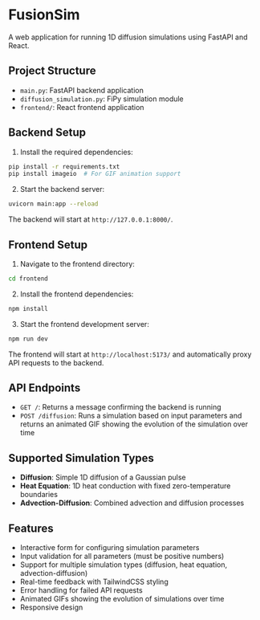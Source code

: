 # FusionSim

A web application for running 1D diffusion simulations using FastAPI and React.

## Project Structure

- `main.py`: FastAPI backend application
- `diffusion_simulation.py`: FiPy simulation module
- `frontend/`: React frontend application

## Backend Setup

1. Install the required dependencies:

```bash
pip install -r requirements.txt
pip install imageio  # For GIF animation support
```

2. Start the backend server:

```bash
uvicorn main:app --reload
```

The backend will start at `http://127.0.0.1:8000/`.

## Frontend Setup

1. Navigate to the frontend directory:

```bash
cd frontend
```

2. Install the frontend dependencies:

```bash
npm install
```

3. Start the frontend development server:

```bash
npm run dev
```

The frontend will start at `http://localhost:5173/` and automatically proxy API requests to the backend.

## API Endpoints

- `GET /`: Returns a message confirming the backend is running
- `POST /diffusion`: Runs a simulation based on input parameters and returns an animated GIF showing the evolution of the simulation over time

## Supported Simulation Types

- **Diffusion**: Simple 1D diffusion of a Gaussian pulse
- **Heat Equation**: 1D heat conduction with fixed zero-temperature boundaries
- **Advection-Diffusion**: Combined advection and diffusion processes

## Features

- Interactive form for configuring simulation parameters
- Input validation for all parameters (must be positive numbers)
- Support for multiple simulation types (diffusion, heat equation, advection-diffusion)
- Real-time feedback with TailwindCSS styling
- Error handling for failed API requests
- Animated GIFs showing the evolution of simulations over time
- Responsive design 